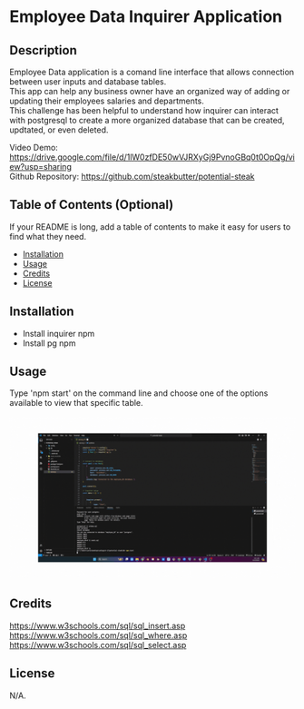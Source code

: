 # Employee Data Inquirer Application

## Description

Employee Data application is a comand line interface that allows connection between user inputs and database tables. <br>
This app can help any business owner have an organized way of adding or updating their employees salaries and departments. <br>
This challenge has been helpful to understand how inquirer can interact with postgresql to create a more organized database that can be created, updtated, or even deleted. 

 Video Demo: https://drive.google.com/file/d/1lW0zfDE50wVJRXyGj9PvnoGBq0t0OpQg/view?usp=sharing  <br>
 Github Repository: https://github.com/steakbutter/potential-steak
## Table of Contents (Optional)

If your README is long, add a table of contents to make it easy for users to find what they need.

- [Installation](#installation)
- [Usage](#usage)
- [Credits](#credits)
- [License](#license)

## Installation

- Install inquirer npm
- Install pg npm

## Usage

Type 'npm start' on the command line and choose one of the options available to view that specific table. <br><br>
![alt text](<images/Employee Database.gif>)

## Credits
https://www.w3schools.com/sql/sql_insert.asp
https://www.w3schools.com/sql/sql_where.asp
https://www.w3schools.com/sql/sql_select.asp

## License

N/A.

